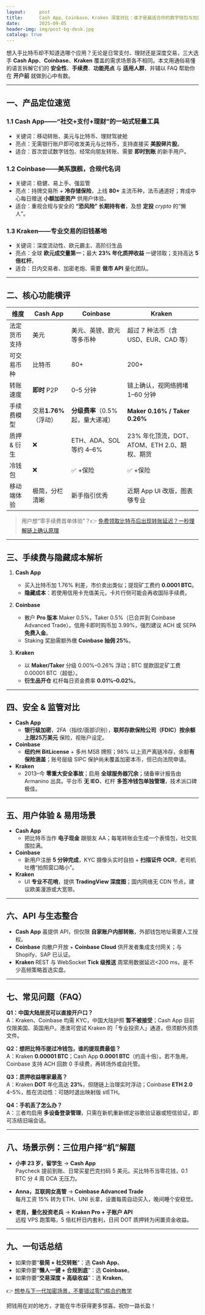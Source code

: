 ```yaml
---
layout:     post
title:      Cash App、Coinbase、Kraken 深度对比：谁才是最适合你的数字钱包与加密交易平台？
date:       2025-09-05
header-img: img/post-bg-desk.jpg
catalog: true
---
```


想入手比特币却不知道选哪个应用？无论是日常支付、理财还是深度交易，三大选手 **Cash App**、**Coinbase**、**Kraken** 覆盖的需求场景各不相同。本文用通俗易懂的语言拆解它们的 **安全性**、**手续费**、**功能亮点** 与 **适用人群**，并辅以 FAQ 帮助你在 **开户前** 就做到心中有数。

---

## 一、产品定位速览

### 1.1 Cash App——“社交+支付+理财”的一站式轻量工具
- 关键词：移动转账、美元与比特币、理财驾驶舱  
- 亮点：无需银行账户即可收发美元与比特币，支持直接买 **美股碎片股**。  
- 适合：首次尝试数字钱包、经常向朋友转账、需要 **即时到账** 的新手用户。

### 1.2 Coinbase——美系旗舰，合规代名词
- 关键词：稳健、易上手、强监管  
- 亮点：持牌交易所 + **冷存储保险**，上线 **80+** 主流币种，法币通道好；育成中心每日赠送 **小额加密资产** 供用户体验。  
- 适合：重视合规与安全的 **“恐风险” 长期持有者**，及想 **定投** _crypto_ 的”懒人”。

### 1.3 Kraken——专业交易的旧钱基地
- 关键词：深度流动性、欧元霸主、高阶衍生品  
- 亮点：全球 **欧元成交量第一**；最大 **23% 年化质押收益** 一键领取；支持高达 **5 倍杠杆**。  
- 适合：日内交易者、加密老炮、需要 **做市 API** 量化团队。

---

## 二、核心功能横评

| 维度 | Cash App | Coinbase | Kraken |
|---|---|---|---|
| 法定货币支持 | 美元 | 美元、英镑、欧元等多币种 | 超过 7 种法币（含 USD、EUR、CAD 等） |
| 可交易币种 | 比特币 | 80+ | 200+ |
| 转账速度 | **即时** P2P | 0–5 分钟 | 链上确认，视网络拥堵 1–60 分钟 |
| 手续费模型 | 交易**1.76%**（浮动） | **分级费率**（0.5%起，量大递减） | **Maker 0.16% / Taker 0.26%** |
| 质押 & 衍生 | ❌ | ETH、ADA、SOL 等约 4–6% | 23% 年化顶流，DOT、ATOM、ETH 2.0、期权、期货 |
| 冷钱包 | ❌ | ✅ +保险 | ✅ +保险 |
| 移动端体验 | 极简，分栏清晰 | 新手指引优秀 | 近期 App UI 改版，图表够专业 |

> 用户想“零手续费首单体验”？👉 [免费领取比特币后出现转账延迟？一秒理解链上确认原理](https://okxdog.com/)

---

## 三、手续费与隐藏成本解析

1. **Cash App**  
   - 买入比特币加 1.76% 利差，市价卖出类似；提现矿工费约 **0.0001 BTC**。  
   - **隐藏成本**：若使用信用卡充值美元，卡片行侧可能会再收国际手续费。

2. **Coinbase**  
   - 散户 **Pro 版本** Maker 0.5%，Taker 0.5%（已合并到 Coinbase Advanced Trade）。信用卡即时购币加 3.99%，强烈建议 ACH 或 SEPA **免费入金**。  
   - Staking 奖励需额外缴 **Coinbase 抽佣 25%**。  

3. **Kraken**  
   - 以 **Maker/Taker** 分级 0.00%–0.26% 浮动；BTC 提款固定矿工费 0.00001 BTC（超低）。  
   - **衍生品开仓** 杠杆每日资金费率 **0.01%–0.02%**。  

---

## 四、安全 & 监管对比

- **Cash App**  
  - **银行级加密**，2FA（指纹/面部识别），**联邦存款保险公司（FDIC）按余额上限25万美元** 保险，视账户设定。  
- **Coinbase**  
  - **纽约州 BitLicense** + 多州 MSB 牌照；98% 以上资产离链冷存，余额**有保险涵盖**；账号层级 SIPC 保护尚未覆盖加密本币，但已向法院申请。  
- **Kraken**  
  - 2013–今 **零重大安全事故**；启用 **全球服务器冗余**；储备审计报告由 Armanino 出具。平台币 **无 IEO**、杠杆 **多签冷钱包单独管理**，技术派口碑极佳。  

---

## 五、用户体验 & 易用场景

- **Cash App**  
  - 把比特币当作 **电子现金** 跟朋友 AA；每笔转账会生成一个表情包，社交氛围拉满。  
- **Coinbase**  
  - 新用户注册 **5 分钟完成**，KYC 摄像头实时自拍 + **扫描证件 OCR**，老司机吐槽“拍照窗口略小”。  
- **Kraken**  
  - UI **专业不花哨**，提供 **TradingView 深度图**；国内网络无 CDN 节点，建议欧美漫游或大宽带。  

---

## 六、API 与生态整合

- **Cash App** 虽提供 API，但仅限 **自家账户内部转账**，外部钱包地址需要人工授权。  
- **Coinbase** 向散户开放 + **Coinbase Cloud** 供开发者集成支付网关；与 Shopify、SAP 已认证。  
- **Kraken** REST 与 WebSocket **Tick 级推送** 周常用数据延迟<200 ms，是不少高频策略首选实盘。  

---

## 七、常见问题（FAQ）

**Q1：中国大陆居民可以直接开户口？**  
A：Kraken、Coinbase 均需 KYC，中国大陆护照 **暂不被接受**；Cash App 目前仅限美国、英国用户。港澳可尝试 Kraken 的「专业投资人」通道，但须额外资质文件。

**Q2：想把比特币提过冷钱包，谁的提现费最低？**  
A：Kraken **0.00001 BTC**；Cash App **0.0001 BTC**（约高十倍）。若不急用，Coinbase 支持 ACH 回款 0 手续费，再转场外或自托管。

**Q3：质押收益哪家最高？**  
A：Kraken **DOT** 年化高达 **23%**，但随链上治理实时浮动；Coinbase **ETH 2.0** 4–5%，胜在流动性：可随时退出映射版 stETH。

**Q4：手机丢了怎么办？**  
A：三者均启用 **多设备登录管理**，只需在新机重新绑定谷歌验证器或短信验证，即可冻结旧端会话。

---

## 八、场景示例：三位用户择“机”解题

- **小李 23 岁，留学生** → **Cash App**  
  Paycheck 提前到账、日常买星巴克扫码 5 美元。买比特币当零花钱，0.1 BTC 分 4 周 DCA 无压力。  

- **Anna，互联网女高管** → **Coinbase Advanced Trade**  
  每月工资 15% 转为 ETH、UNI 长拿，设置每周自动买入，晚间睡个安稳觉。  

- **老肖，量化投资老兵** → **Kraken Pro + 子账户 API**  
  远程 VPS 跑策略，5 倍杠杆日内套利，日间 DOT 质押转为闲置资金收益。  

---

## 九、一句话总结

- 如果你要“**极简 + 社交转账**”：选 **Cash App**。  
- 如果你要“**懒人一键 + 合规到底**”：选 **Coinbase**。  
- 如果你要“**交易深度 + 高级收益**”：选 **Kraken**。  

👉 [想参与下一代加密场景，不要错过零门槛合约教学](https://okxdog.com/)

把钱用在对的地方，才能在牛市获得更多惊喜。祝你一路长盈！
